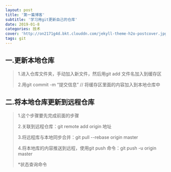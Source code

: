 ```yaml
---
layout: post
title: '第一篇博客'
subtitle: '学习用git更新自己的仓库'
date: 2019-01-8
categories: 技术
cover: 'http://on2171g4d.bkt.clouddn.com/jekyll-theme-h2o-postcover.jpg'
tags: git
---
```



## 一.更新本地仓库

>1.进入仓库文件夹，手动加入新文件，然后用git add 文件名加入到缓存区
>
>2.用git commit -m “提交信息” // 将缓存区里面的内容加入到本地仓库中

## 二.将本地仓库更新到远程仓库

> 1.这个步骤要先完成前面的步骤
>
> 2.关联到远程仓库：git remote add origin 地址
>
> 3.将远程库与本地同步合并：git pull --rebase origin master
>
> 4.将本地库的内容推送到远程，使用git push 命令：git push -u origin master
>
> *状态查询命令

     
